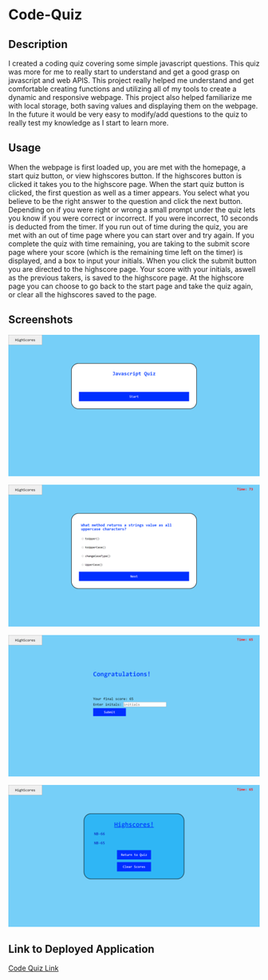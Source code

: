 # Code-Quiz

## Description

I created a coding quiz covering some simple javascript questions. This quiz was more for me to really start to understand and get a good grasp on javascript and web APIS. This project really helped me understand and get comfortable creating functions and utilizing all of my tools to create a dynamic and responsive webpage. This project also helped familiarize me with local storage, both saving values and displaying them on the webpage. In the future it would be very easy to modify/add questions to the quiz to really test my knowledge as I start to learn more.

## Usage

When the webpage is first loaded up, you are met with the homepage, a start quiz button, or view highscores button. If the highscores button is clicked it takes you to the highscore page. When the start quiz button is clicked, the first question as well as a timer appears. You select what you believe to be the right answer to the question and click the next button. Depending on if you were right or wrong a small prompt under the quiz lets you know if you were correct or incorrect. If you were incorrect, 10 seconds is deducted from the timer. If you run out of time during the quiz, you are met with an out of time page where you can start over and try again. If you complete the quiz with time remaining, you are taking to the submit score page where your score (which is the remaining time left on the timer) is displayed, and a box to input your initials. When you click the submit button you are directed to the highscore page. Your score with your initials, aswell as the previous takers, is saved to the highscore page. At the highscore page you can choose to go back to the start page and take the quiz again, or clear all the highscores saved to the page.

## Screenshots

![Code Quiz Start Page](./assets/images/code-quiz-1.png?raw=true)

![Code Quiz Quiz Page](./assets/images/code-quiz-2.png?raw=true)

![Code Quiz Submit Score Page](./assets/images/code-quiz-3.png?raw=true)

![Code Quiz Highscore Page](./assets/images/code-quiz-4.png?raw=true)

## Link to Deployed Application

[Code Quiz Link](https://nickbicknell.github.io/Code-Quiz/)